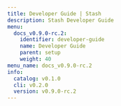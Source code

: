 ```yaml
---
title: Developer Guide | Stash
description: Stash Developer Guide
menu:
  docs_v0.9.0-rc.2:
    identifier: developer-guide
    name: Developer Guide
    parent: setup
    weight: 40
menu_name: docs_v0.9.0-rc.2
info:
  catalog: v0.1.0
  cli: v0.2.0
  version: v0.9.0-rc.2
---
```


